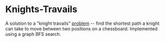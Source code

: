 # Knights-Travails
A solution to a "knight travails" [problem](https://www.theodinproject.com/lessons/javascript-knights-travails) -- find the shortest path a knight can take to move between two positions on a chessboard. Implemented using a graph BFS search.
